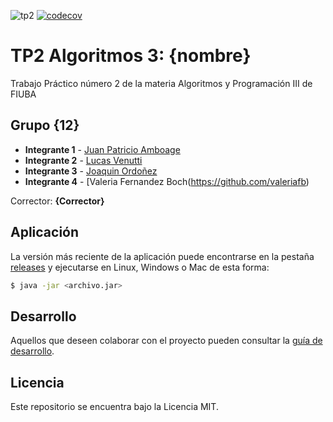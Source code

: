 ![tp2](https://github.com/fiuba/algo3_proyecto_base_tp2/actions/workflows/build.yml/badge.svg) [![codecov](https://codecov.io/gh/fiuba/algo3_proyecto_base_tp2/branch/master/graph/badge.svg)](https://codecov.io/gh/fiuba/algo3_proyecto_base_tp2)

# TP2 Algoritmos 3: {nombre} 

Trabajo Práctico número 2 de la materia Algoritmos y Programación III de FIUBA

## Grupo {12}

* **Integrante 1** - [Juan Patricio Amboage](https://github.com/JuampiAmboage)
* **Integrante 2** - [Lucas Venutti](https://github.com/venutti)
* **Integrante 3** - [Joaquin Ordoñez](https://github.com/joac001)
* **Integrante 4** - [Valeria Fernandez Boch(https://github.com/valeriafb)

Corrector: **{Corrector}**

## Aplicación

La versión más reciente de la aplicación puede encontrarse en la pestaña [releases](https://github.com/fiuba/algo3_proyecto_base_tp2/releases/latest) y ejecutarse en Linux, Windows o Mac de esta forma:

```bash
$ java -jar <archivo.jar>
```

## Desarrollo

Aquellos que deseen colaborar con el proyecto pueden consultar la [guía de desarrollo](./docs/Desarrollo.md).

## Licencia

Este repositorio se encuentra bajo la Licencia MIT.
